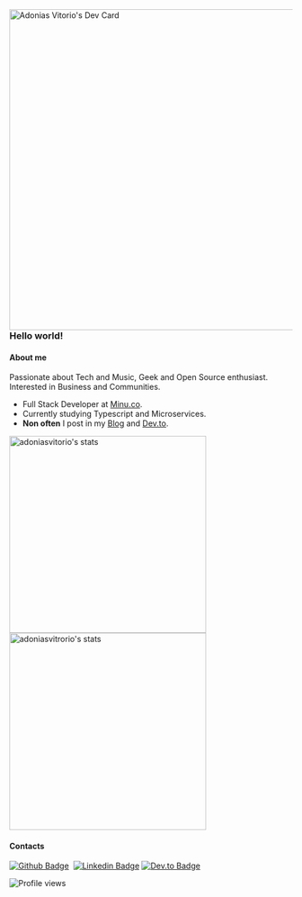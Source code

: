 <img src="https://api.daily.dev/devcards/d227ea03471e4ce9b8f02353ed1b6197.png?r=602" align="right" height="570em"  alt="Adonias Vitorio's Dev Card"/>

### Hello world!
#### About me
Passionate about Tech and Music, Geek and Open Source enthusiast.<br />
Interested in Business and Communities.

- Full Stack Developer at [Minu.co](https://www.minu.co/).
- Currently studying Typescript and Microservices.
- **Non often** I post in my [Blog](https://adoniasvitorio.com.br) and [Dev.to](https://dev.to/adoniasvitorio). 

<img width="350em" src="https://github-readme-stats.vercel.app/api/top-langs/?username=adoniasvitorio&hide=html,css,blade,scss&layout=compact" alt="adoniasvitorio's stats"/>
<img width="350em" src="https://github-readme-stats.vercel.app/api?username=adoniasvitorio&show_icons=true" alt="adoniasvitrorio's stats"/>

#### Contacts</br>

[![Github Badge](https://img.shields.io/badge/-Github-000?style=flat-square&logo=Github&logoColor=white&link=https://github.com/adoniasvitorio)](https://github.com/adoniasvitorio)&nbsp;
[![Linkedin Badge](https://img.shields.io/badge/-LinkedIn-blue?style=flat-square&logo=Linkedin&logoColor=white&link=https://www.linkedin.com/in/adoniasvitorio/)](https://www.linkedin.com/in/adoniasvitorio/)
[![Dev.to Badge](https://img.shields.io/badge/dev.to-0A0A0A??style=for-the-badge&logo=dev.to&logoColor=white/)](https://dev.to/adoniasvitorio/)

<p align="left"> <img src="https://komarev.com/ghpvc/?username=adoniasvitorio" alt="Profile views" /> </p>
